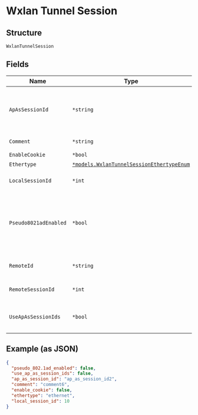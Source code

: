 
# Wxlan Tunnel Session

## Structure

`WxlanTunnelSession`

## Fields

| Name | Type | Tags | Description |
|  --- | --- | --- | --- |
| `ApAsSessionId` | `*string` | Optional | if `use_ap_as_session_ids`==`true`, only apmac is supported right now. This is the name WLAN should use for wxtunnel_remote_id |
| `Comment` | `*string` | Optional | optional, user-specified string for display purpose |
| `EnableCookie` | `*bool` | Optional | - |
| `Ethertype` | [`*models.WxlanTunnelSessionEthertypeEnum`](../../doc/models/wxlan-tunnel-session-ethertype-enum.md) | Optional | enum: `ethernet`, `vlan` |
| `LocalSessionId` | `*int` | Optional | 1-2147483647<br>**Constraints**: `>= 1`, `<= 2147483647` |
| `Pseudo8021adEnabled` | `*bool` | Optional | optional. Enables the pseudo 802.1ad QinQ mode where the AP device drops the outer vlan tag (QinQ). This mode is useful when tunneling Mist AP’s to some aggregation routers.<br>**Default**: `false` |
| `RemoteId` | `*string` | Optional | remote-id of the session, has to be unique in the same tunnel |
| `RemoteSessionId` | `*int` | Optional | 1-2147483647<br>**Constraints**: `>= 1`, `<= 2147483647` |
| `UseApAsSessionIds` | `*bool` | Optional | whether to use AP (last 4 bytes of MAC currently) as session ids<br>**Default**: `false` |

## Example (as JSON)

```json
{
  "pseudo_802.1ad_enabled": false,
  "use_ap_as_session_ids": false,
  "ap_as_session_id": "ap_as_session_id2",
  "comment": "comment6",
  "enable_cookie": false,
  "ethertype": "ethernet",
  "local_session_id": 10
}
```

